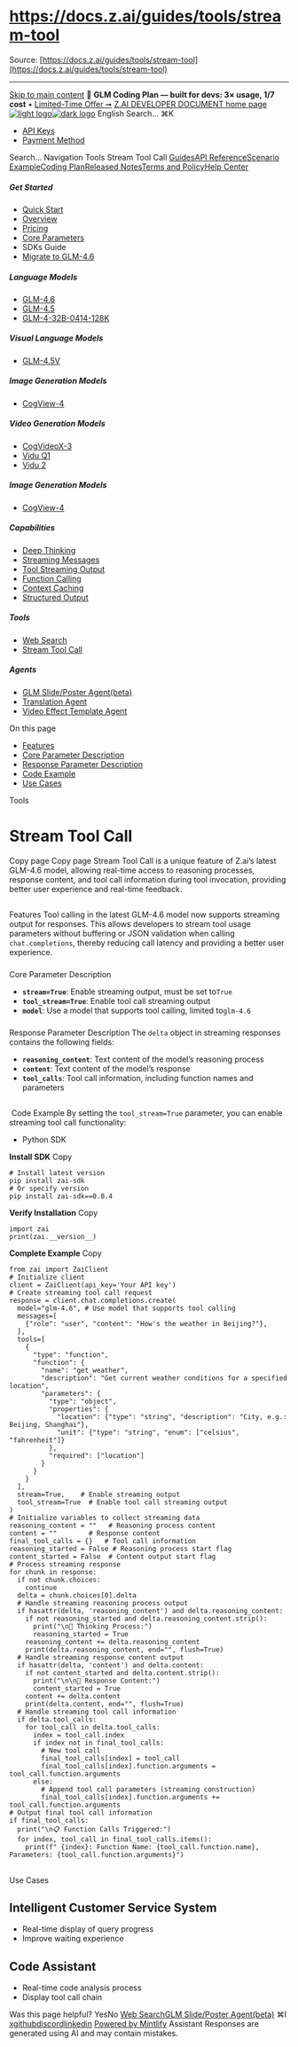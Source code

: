 # https://docs.z.ai/guides/tools/stream-tool

Source: [https://docs.z.ai/guides/tools/stream-tool](https://docs.z.ai/guides/tools/stream-tool)

---

[Skip to main content](https://docs.z.ai/guides/tools/stream-tool#content-area)
🚀 **GLM Coding Plan — built for devs: 3× usage, 1/7 cost** • [Limited-Time Offer ➞](https://z.ai/subscribe?utm_campaign=Platform_Ops&_channel_track_key=DaprgHIc)
[Z.AI DEVELOPER DOCUMENT home page![light logo](https://mintcdn.com/zhipu-32152247/B_E8wI-eiNa1QlPV/logo/dark.svg?fit=max&auto=format&n=B_E8wI-eiNa1QlPV&q=85&s=75deefa9dea5bdbc84d4da68885c267f)![dark logo](https://mintcdn.com/zhipu-32152247/B_E8wI-eiNa1QlPV/logo/light.svg?fit=max&auto=format&n=B_E8wI-eiNa1QlPV&q=85&s=c1ecf1af358fa8eeab8c06052337f8f6)](https://z.ai/model-api)
English
Search...
⌘K
  * [API Keys](https://z.ai/manage-apikey/apikey-list)
  * [Payment Method](https://z.ai/manage-apikey/billing)


Search...
Navigation
Tools
Stream Tool Call
[Guides](https://docs.z.ai/guides/overview/quick-start)[API Reference](https://docs.z.ai/api-reference/introduction)[Scenario Example](https://docs.z.ai/scenario-example/develop-tools/claude)[Coding Plan](https://docs.z.ai/devpack/overview)[Released Notes](https://docs.z.ai/release-notes/new-released)[Terms and Policy](https://docs.z.ai/legal-agreement/privacy-policy)[Help Center](https://docs.z.ai/help/faq)
##### Get Started
  * [Quick Start](https://docs.z.ai/guides/overview/quick-start)
  * [Overview](https://docs.z.ai/guides/overview/overview)
  * [Pricing](https://docs.z.ai/guides/overview/pricing)
  * [Core Parameters](https://docs.z.ai/guides/overview/concept-param)
  * SDKs Guide
  * [Migrate to GLM-4.6](https://docs.z.ai/guides/overview/migrate-to-glm-4.6)


##### Language Models
  * [GLM-4.6](https://docs.z.ai/guides/llm/glm-4.6)
  * [GLM-4.5](https://docs.z.ai/guides/llm/glm-4.5)
  * [GLM-4-32B-0414-128K](https://docs.z.ai/guides/llm/glm-4-32b-0414-128k)


##### Visual Language Models
  * [GLM-4.5V](https://docs.z.ai/guides/vlm/glm-4.5v)


##### Image Generation Models
  * [CogView-4](https://docs.z.ai/guides/image/cogview-4)


##### Video Generation Models
  * [CogVideoX-3](https://docs.z.ai/guides/video/cogvideox-3)
  * [Vidu Q1](https://docs.z.ai/guides/video/vidu-q1)
  * [Vidu 2](https://docs.z.ai/guides/video/vidu2)


##### Image Generation Models
  * [CogView-4](https://docs.z.ai/guides/image/cogview-4)


##### Capabilities
  * [Deep Thinking](https://docs.z.ai/guides/capabilities/thinking)
  * [Streaming Messages](https://docs.z.ai/guides/capabilities/streaming)
  * [Tool Streaming Output](https://docs.z.ai/guides/capabilities/stream-tool)
  * [Function Calling](https://docs.z.ai/guides/capabilities/function-calling)
  * [Context Caching](https://docs.z.ai/guides/capabilities/cache)
  * [Structured Output](https://docs.z.ai/guides/capabilities/struct-output)


##### Tools
  * [Web Search](https://docs.z.ai/guides/tools/web-search)
  * [Stream Tool Call](https://docs.z.ai/guides/tools/stream-tool)


##### Agents
  * [GLM Slide/Poster Agent(beta)](https://docs.z.ai/guides/agents/slide)
  * [Translation Agent](https://docs.z.ai/guides/agents/translation)
  * [Video Effect Template Agent](https://docs.z.ai/guides/agents/video-template)


On this page
  * [Features](https://docs.z.ai/guides/tools/stream-tool#features)
  * [Core Parameter Description](https://docs.z.ai/guides/tools/stream-tool#core-parameter-description)
  * [Response Parameter Description](https://docs.z.ai/guides/tools/stream-tool#response-parameter-description)
  * [Code Example](https://docs.z.ai/guides/tools/stream-tool#code-example)
  * [Use Cases](https://docs.z.ai/guides/tools/stream-tool#use-cases)


Tools
# Stream Tool Call
Copy page
Copy page
Stream Tool Call is a unique feature of Z.ai’s latest GLM-4.6 model, allowing real-time access to reasoning processes, response content, and tool call information during tool invocation, providing better user experience and real-time feedback.
## 
[​](https://docs.z.ai/guides/tools/stream-tool#features)
Features
Tool calling in the latest GLM-4.6 model now supports streaming output for responses. This allows developers to stream tool usage parameters without buffering or JSON validation when calling `chat.completions`, thereby reducing call latency and providing a better user experience.
### 
[​](https://docs.z.ai/guides/tools/stream-tool#core-parameter-description)
Core Parameter Description
  * **`stream=True`**: Enable streaming output, must be set to`True`
  * **`tool_stream=True`**: Enable tool call streaming output
  * **`model`**: Use a model that supports tool calling, limited to`glm-4.6`


### 
[​](https://docs.z.ai/guides/tools/stream-tool#response-parameter-description)
Response Parameter Description
The `delta` object in streaming responses contains the following fields:
  * **`reasoning_content`**: Text content of the model’s reasoning process
  * **`content`**: Text content of the model’s response
  * **`tool_calls`**: Tool call information, including function names and parameters


## 
[​](https://docs.z.ai/guides/tools/stream-tool#code-example)
Code Example
By setting the `tool_stream=True` parameter, you can enable streaming tool call functionality:
  * Python SDK


**Install SDK**
Copy
```
# Install latest version
pip install zai-sdk
# Or specify version
pip install zai-sdk==0.0.4

```

**Verify Installation**
Copy
```
import zai
print(zai.__version__)

```

**Complete Example**
Copy
```
from zai import ZaiClient
# Initialize client
client = ZaiClient(api_key='Your API key')
# Create streaming tool call request
response = client.chat.completions.create(
  model="glm-4.6", # Use model that supports tool calling
  messages=[
    {"role": "user", "content": "How's the weather in Beijing?"},
  ],
  tools=[
    {
      "type": "function",
      "function": {
        "name": "get_weather",
        "description": "Get current weather conditions for a specified location",
        "parameters": {
          "type": "object",
          "properties": {
            "location": {"type": "string", "description": "City, e.g.: Beijing, Shanghai"},
            "unit": {"type": "string", "enum": ["celsius", "fahrenheit"]}
          },
          "required": ["location"]
        }
      }
    }
  ],
  stream=True,    # Enable streaming output
  tool_stream=True  # Enable tool call streaming output
)
# Initialize variables to collect streaming data
reasoning_content = ""   # Reasoning process content
content = ""        # Response content
final_tool_calls = {}   # Tool call information
reasoning_started = False # Reasoning process start flag
content_started = False  # Content output start flag
# Process streaming response
for chunk in response:
  if not chunk.choices:
    continue
  delta = chunk.choices[0].delta
  # Handle streaming reasoning process output
  if hasattr(delta, 'reasoning_content') and delta.reasoning_content:
    if not reasoning_started and delta.reasoning_content.strip():
      print("\n🧠 Thinking Process:")
      reasoning_started = True
    reasoning_content += delta.reasoning_content
    print(delta.reasoning_content, end="", flush=True)
  # Handle streaming response content output
  if hasattr(delta, 'content') and delta.content:
    if not content_started and delta.content.strip():
      print("\n\n💬 Response Content:")
      content_started = True
    content += delta.content
    print(delta.content, end="", flush=True)
  # Handle streaming tool call information
  if delta.tool_calls:
    for tool_call in delta.tool_calls:
      index = tool_call.index
      if index not in final_tool_calls:
        # New tool call
        final_tool_calls[index] = tool_call
        final_tool_calls[index].function.arguments = tool_call.function.arguments
      else:
        # Append tool call parameters (streaming construction)
        final_tool_calls[index].function.arguments += tool_call.function.arguments
# Output final tool call information
if final_tool_calls:
  print("\n📋 Function Calls Triggered:")
  for index, tool_call in final_tool_calls.items():
    print(f" {index}: Function Name: {tool_call.function.name}, Parameters: {tool_call.function.arguments}")

```

## 
[​](https://docs.z.ai/guides/tools/stream-tool#use-cases)
Use Cases
## Intelligent Customer Service System
  * Real-time display of query progress
  * Improve waiting experience


## Code Assistant
  * Real-time code analysis process
  * Display tool call chain


Was this page helpful?
YesNo
[Web Search](https://docs.z.ai/guides/tools/web-search)[GLM Slide/Poster Agent(beta)](https://docs.z.ai/guides/agents/slide)
⌘I
[x](https://x.com/Zai_org)[github](https://github.com/zai-org)[discord](https://discord.gg/QR7SARHRxK)[linkedin](https://www.linkedin.com/company/zdotai/)
[Powered by Mintlify](https://mintlify.com?utm_campaign=poweredBy&utm_medium=referral&utm_source=zhipu-32152247)
Assistant
Responses are generated using AI and may contain mistakes.
